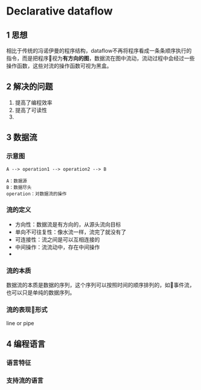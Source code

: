 # Declarative dataflow
## 1 思想
相比于传统的冯诺伊曼的程序结构，dataflow不再将程序看成一条条顺序执行的指令，而是把程序视为**有方向的图**，数据流在图中流动，流动过程中会经过一些操作函数，这些对流的操作函数可视为黑盒。
## 2 解决的问题
1. 提高了编程效率
2. 提高了可读性
3. 
## 3 数据流
### 示意图
```
A --> operation1 --> operation2 --> B  

A：数据源   
B：数据尽头  
operation：对数据流的操作
```  
### 流的定义
* 方向性：数据流是有方向的，从源头流向目标
* 单向不可往复性：像水流一样，流完了就没有了
* 可连接性：流之间是可以互相连接的
* 中间操作：流流动中，存在中间操作
* 
### 流的本质
数据流的本质是数据的序列，这个序列可以按照时间的顺序排列的，如事件流，也可以只是单纯的数据序列。

### 流的表现形式
line or pipe

## 4 编程语言
### 语言特征
### 支持流的语言



